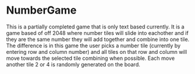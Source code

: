 NumberGame
==========


This is a partially completed game that is only text based currently. It is a game based of off 2048 where number
tiles will slide into eachother and if they are the same number they will add together and combine into one tile.
The difference is in this game the user picks a number tile (currently by entering row and column number) and all tiles
on that row and column will move towards the selected tile combining when possible. Each move another tile 2 or 4 is
randomly generated on the board.
